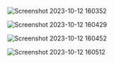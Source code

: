 ![Screenshot 2023-10-12 160352](https://github.com/DhruvChaurasia3418/Google-Cloud-Jam-2023-All-Modules-Quiz-/assets/76548079/fd0bf16c-c039-4741-9d89-c85215127375)


![Screenshot 2023-10-12 160429](https://github.com/DhruvChaurasia3418/Google-Cloud-Jam-2023-All-Modules-Quiz-/assets/76548079/d09bfec5-712d-4bf3-aa14-d264e0434fb8)


![Screenshot 2023-10-12 160452](https://github.com/DhruvChaurasia3418/Google-Cloud-Jam-2023-All-Modules-Quiz-/assets/76548079/12b9ddd6-d3e0-49d4-ba57-91cd8e8e3dec)



![Screenshot 2023-10-12 160512](https://github.com/DhruvChaurasia3418/Google-Cloud-Jam-2023-All-Modules-Quiz-/assets/76548079/be2439e4-df13-4b59-ba5b-19628905413e)
